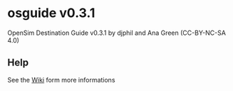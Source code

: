 # osguide v0.3.1
OpenSim Destination Guide v0.3.1 by djphil and Ana Green (CC-BY-NC-SA 4.0)

## Help
See the <a href="https://github.com/djphil/osguide/wiki">Wiki</a> form more informations
